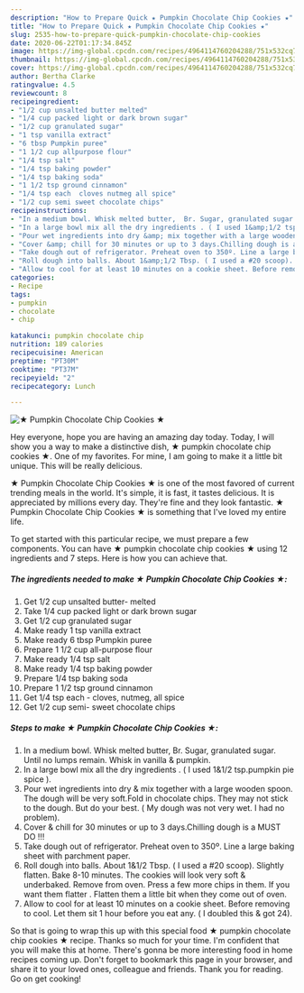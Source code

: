 ```yaml
---
description: "How to Prepare Quick ★ Pumpkin Chocolate Chip Cookies ★"
title: "How to Prepare Quick ★ Pumpkin Chocolate Chip Cookies ★"
slug: 2535-how-to-prepare-quick-pumpkin-chocolate-chip-cookies
date: 2020-06-22T01:17:34.845Z
image: https://img-global.cpcdn.com/recipes/4964114760204288/751x532cq70/★-pumpkin-chocolate-chip-cookies-★-recipe-main-photo.jpg
thumbnail: https://img-global.cpcdn.com/recipes/4964114760204288/751x532cq70/★-pumpkin-chocolate-chip-cookies-★-recipe-main-photo.jpg
cover: https://img-global.cpcdn.com/recipes/4964114760204288/751x532cq70/★-pumpkin-chocolate-chip-cookies-★-recipe-main-photo.jpg
author: Bertha Clarke
ratingvalue: 4.5
reviewcount: 8
recipeingredient:
- "1/2 cup unsalted butter melted"
- "1/4 cup packed light or dark brown sugar"
- "1/2 cup granulated sugar"
- "1 tsp vanilla extract"
- "6 tbsp Pumpkin puree"
- "1 1/2 cup allpurpose flour"
- "1/4 tsp salt"
- "1/4 tsp baking powder"
- "1/4 tsp baking soda"
- "1 1/2 tsp ground cinnamon"
- "1/4 tsp each  cloves nutmeg all spice"
- "1/2 cup semi sweet chocolate chips"
recipeinstructions:
- "In a medium bowl. Whisk melted butter,  Br. Sugar, granulated sugar.  Until no lumps remain. Whisk in vanilla &amp; pumpkin."
- "In a large bowl mix all the dry ingredients . ( I used 1&amp;1/2 tsp.pumpkin pie spice )."
- "Pour wet ingredients into dry &amp; mix together with a large wooden spoon. The dough will be very soft.Fold in chocolate chips.  They may not stick to the dough. But do your best. ( My dough was not very wet. I had no problem)."
- "Cover &amp; chill for 30 minutes or up to 3 days.Chilling dough is a MUST DO !!!"
- "Take dough out of refrigerator. Preheat oven to 350º. Line a large baking sheet with parchment paper."
- "Roll dough into balls. About 1&amp;1/2 Tbsp. ( I used a #20 scoop). Slightly flatten. Bake 8-10 minutes. The cookies will look very soft &amp; underbaked. Remove from oven.  Press a few more chips in them. If you want them flatter . Flatten them a little bit when they come out of oven."
- "Allow to cool for at least 10 minutes on a cookie sheet. Before removing to cool. Let them sit 1 hour before you eat any. ( I doubled this &amp; got 24)."
categories:
- Recipe
tags:
- pumpkin
- chocolate
- chip

katakunci: pumpkin chocolate chip 
nutrition: 189 calories
recipecuisine: American
preptime: "PT30M"
cooktime: "PT37M"
recipeyield: "2"
recipecategory: Lunch

---
```



![★ Pumpkin Chocolate Chip Cookies ★](https://img-global.cpcdn.com/recipes/4964114760204288/751x532cq70/★-pumpkin-chocolate-chip-cookies-★-recipe-main-photo.jpg)

Hey everyone, hope you are having an amazing day today. Today, I will show you a way to make a distinctive dish, ★ pumpkin chocolate chip cookies ★. One of my favorites. For mine, I am going to make it a little bit unique. This will be really delicious.



★ Pumpkin Chocolate Chip Cookies ★ is one of the most favored of current trending meals in the world. It's simple, it is fast, it tastes delicious. It is appreciated by millions every day. They're fine and they look fantastic. ★ Pumpkin Chocolate Chip Cookies ★ is something that I've loved my entire life.


To get started with this particular recipe, we must prepare a few components. You can have ★ pumpkin chocolate chip cookies ★ using 12 ingredients and 7 steps. Here is how you can achieve that.

<!--inarticleads1-->

##### The ingredients needed to make ★ Pumpkin Chocolate Chip Cookies ★:

1. Get 1/2 cup unsalted butter- melted
1. Take 1/4 cup packed light or dark brown sugar
1. Get 1/2 cup granulated sugar
1. Make ready 1 tsp vanilla extract
1. Make ready 6 tbsp Pumpkin puree
1. Prepare 1 1/2 cup all-purpose flour
1. Make ready 1/4 tsp salt
1. Make ready 1/4 tsp baking powder
1. Prepare 1/4 tsp baking soda
1. Prepare 1 1/2 tsp ground cinnamon
1. Get 1/4 tsp each - cloves, nutmeg, all spice
1. Get 1/2 cup semi- sweet chocolate chips




<!--inarticleads2-->

##### Steps to make ★ Pumpkin Chocolate Chip Cookies ★:

1. In a medium bowl. Whisk melted butter,  Br. Sugar, granulated sugar.  Until no lumps remain. Whisk in vanilla &amp; pumpkin.
1. In a large bowl mix all the dry ingredients . ( I used 1&amp;1/2 tsp.pumpkin pie spice ).
1. Pour wet ingredients into dry &amp; mix together with a large wooden spoon. The dough will be very soft.Fold in chocolate chips.  They may not stick to the dough. But do your best. ( My dough was not very wet. I had no problem).
1. Cover &amp; chill for 30 minutes or up to 3 days.Chilling dough is a MUST DO !!!
1. Take dough out of refrigerator. Preheat oven to 350º. Line a large baking sheet with parchment paper.
1. Roll dough into balls. About 1&amp;1/2 Tbsp. ( I used a #20 scoop). Slightly flatten. Bake 8-10 minutes. The cookies will look very soft &amp; underbaked. Remove from oven.  Press a few more chips in them. If you want them flatter . Flatten them a little bit when they come out of oven.
1. Allow to cool for at least 10 minutes on a cookie sheet. Before removing to cool. Let them sit 1 hour before you eat any. ( I doubled this &amp; got 24).




So that is going to wrap this up with this special food ★ pumpkin chocolate chip cookies ★ recipe. Thanks so much for your time. I'm confident that you will make this at home. There's gonna be more interesting food in home recipes coming up. Don't forget to bookmark this page in your browser, and share it to your loved ones, colleague and friends. Thank you for reading. Go on get cooking!
